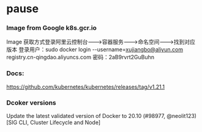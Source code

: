 # pause
### Image from Google k8s.gcr.io 
Image 获取方式登录阿里云控制台--->容器服务--->命名空间--->找到对应版本
登录用户：sudo docker login --username=xujiangbo@aliyun.com registry.cn-qingdao.aliyuncs.com
密码：2aB9rvrt2GuBuhn
### Docs:
https://github.com/kubernetes/kubernetes/releases/tag/v1.21.1
### Dcoker versions
Update the latest validated version of Docker to 20.10 (#98977, @neolit123) [SIG CLI, Cluster Lifecycle and Node]
